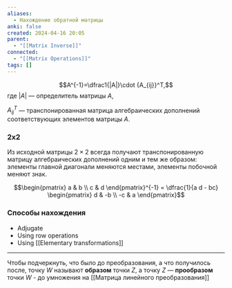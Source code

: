 ```yaml
---
aliases:
  - Нахождение обратной матрицы
anki: false
created: 2024-04-16 20:05
parent:
  - "[[Matrix Inverse]]"
connected:
  - "[[Matrix Operations]]"
tags: []
---
```



$$A^{-1}=\dfrac1{|A|}\cdot {A_{ij}}^T,$$
где $|A|$ — определитель матрицы $A$,

${A_{ij}}^T$ — транспонированная матрица алгебраических дополнений соответствующих элементов матрицы $A$.

### 2х2
Из исходной матрицы $2{\times}2$ всегда получают транспонированную матрицу алгебраических дополнений одним и тем же образом: элементы главной диагонали меняются местами, элементы побочной меняют знак.

$$\begin{pmatrix} a & b \\ c & d \end{pmatrix}^{-1} = \dfrac{1}{a d - bc} \begin{pmatrix} d & -b \\ -c & a \end{pmatrix}$$

### Способы нахождения
- Adjugate 
- Using row operations
- Using [[Elementary transformations]]


---

Чтобы подчеркнуть, что было до преобразования, а что получилось после, 
точку $W$ называют **образом** точки $Z$, а 
точку $Z$ — **прообразом** точки $W$  - до умножения на [[Матрица линейного преобразования]]



